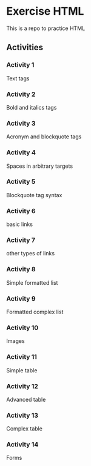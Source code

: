 # Exercise HTML

This is a repo to practice HTML

## Activities

### Activity 1

Text tags

### Activity 2

Bold and italics tags

### Activity 3

Acronym and blockquote tags

### Activity 4

Spaces in arbitrary targets

### Activity 5

Blockquote tag syntax

### Activity 6

basic links

### Activity 7

other types of links

### Activity 8

Simple formatted list

### Activity 9

Formatted complex list

### Activity 10

Images

### Activity 11

Simple table

### Activity 12

Advanced table

### Activity 13

Complex table

### Activity 14

Forms